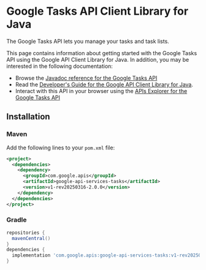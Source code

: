 # Google Tasks API Client Library for Java

The Google Tasks API lets you manage your tasks and task lists.

This page contains information about getting started with the Google Tasks API
using the Google API Client Library for Java. In addition, you may be interested
in the following documentation:

* Browse the [Javadoc reference for the Google Tasks API][javadoc]
* Read the [Developer's Guide for the Google API Client Library for Java][google-api-client].
* Interact with this API in your browser using the [APIs Explorer for the Google Tasks API][api-explorer]

## Installation

### Maven

Add the following lines to your `pom.xml` file:

```xml
<project>
  <dependencies>
    <dependency>
      <groupId>com.google.apis</groupId>
      <artifactId>google-api-services-tasks</artifactId>
      <version>v1-rev20250316-2.0.0</version>
    </dependency>
  </dependencies>
</project>
```

### Gradle

```gradle
repositories {
  mavenCentral()
}
dependencies {
  implementation 'com.google.apis:google-api-services-tasks:v1-rev20250316-2.0.0'
}
```

[javadoc]: https://googleapis.dev/java/google-api-services-tasks/latest/index.html
[google-api-client]: https://github.com/googleapis/google-api-java-client/
[api-explorer]: https://developers.google.com/apis-explorer/#p/tasks/v1/
